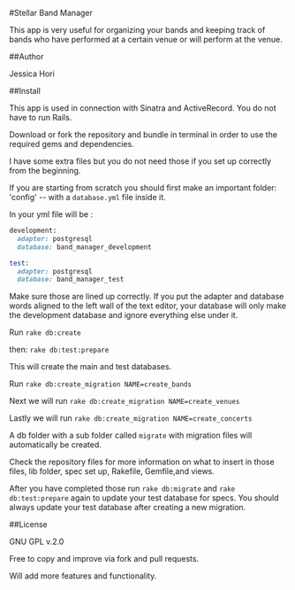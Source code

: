 #Stellar Band Manager

This app is very useful for organizing your bands and keeping track of
bands who have performed at a certain venue or will perform at the venue.

##Author

Jessica Hori

##Install

This app is used in connection with Sinatra and ActiveRecord. You do not have to run Rails.

Download or fork the repository and bundle in terminal in order to use the required gems
and dependencies.

I have some extra files but you do not need those if you set up correctly from the beginning.

If you are starting from scratch you should first make an important folder:  'config' -- with a ```database.yml``` file inside it.

In your yml file will be :  

```ruby
development:
  adapter: postgresql
  database: band_manager_development

test:
  adapter: postgresql
  database: band_manager_test
```

Make sure those are lined up correctly. If you put the adapter and database words aligned
to the left wall of the text editor, your database will only make the development database
and ignore everything else under it.

Run ```rake db:create```

then:  ```rake db:test:prepare```

This will create the main and test databases.


Run ```rake db:create_migration NAME=create_bands```

Next we will run ```rake db:create_migration NAME=create_venues```

Lastly we will run ```rake db:create_migration NAME=create_concerts```

A db folder with a sub folder called ```migrate``` with migration files will automatically be created.


Check the repository files for more information on what to insert in those files, lib folder, spec set up, Rakefile, Gemfile,and views.


After you have completed those run ```rake db:migrate``` and  ```rake db:test:prepare``` again to update your test database for specs. You should always update your test database after creating a new migration.



##License

GNU GPL v.2.0

Free to copy and improve via fork and pull requests.

Will add more features and functionality.
